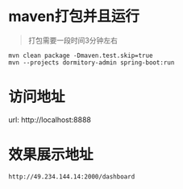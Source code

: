# maven打包并且运行
> 打包需要一段时间3分钟左右
```shell
mvn clean package -Dmaven.test.skip=true
mvn --projects dormitory-admin spring-boot:run
```
# 访问地址
url: http://localhost:8888

# 效果展示地址
```text
http://49.234.144.14:2000/dashboard
```
